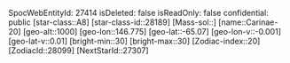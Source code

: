 ﻿---
location: [-65.07,146.775,1000]
type: Station
tags:
- astro/Star

---
SpocWebEntityId: 27414
isDeleted: false
isReadOnly: false
confidential: public
[star-class::A8]
[star-class-id::28189]
[Mass-sol::]
[name::Carinae-20]
[geo-alt::1000]
[geo-lon::146.775]
[geo-lat::-65.07]
[geo-lon-v::-0.001]
[geo-lat-v::0.01]
[bright-min::30]
[bright-max::30]
[Zodiac-index::20]
[ZodiacId::28099]
[NextStarId::27307]

